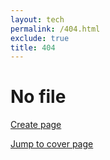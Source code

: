 ```yaml
---
layout: tech
permalink: /404.html
exclude: true
title: 404
---
```


# No file

[Create page](href="https://prose.io/#indexmod/blockchainpedia/new/master/{{page.url}})

[Jump to cover page](index)
